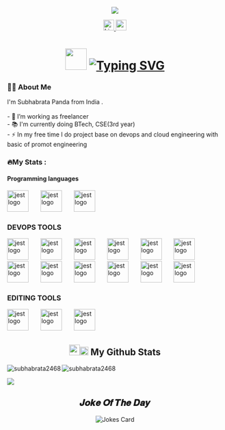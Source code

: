 <!--- image of guy with laptop start --->
<div align="center">
    
 ![](https://github.com/Subhabrata2468/Subhabrata2468/blob/master/gif.gif)
    
  </div>
  <!--- image of guy with laptop stop --->

<!--- links for youtube and linkdin start --->
  <div align="center">
    <a href="https://www.linkedin.com/in/subhabrata-panda-17725923a/">
    <img src="https://img.shields.io/static/v1?message=LinkedIn&logo=linkedin&label=&color=0077B5&logoColor=white&labelColor=&style=for-the-badge" height="25" alt="LinkedIn Logo" />
    </a>
    <a href="https://www.youtube.com/channel/UCl-OHEDomshFRs1il-2z8ew">
    <img src="https://img.shields.io/static/v1?message=Youtube&logo=youtube&label=&color=FF0000&logoColor=white&labelColor=&style=for-the-badge" height="25" alt="youtube logo"  />
  </a>
  </div>
  <!--- links for youtube and linkdin stop --->

<h1 align="center"> <img src="https://github.com/TheDudeThatCode/TheDudeThatCode/blob/master/Assets/Hi.gif" width="50">
<a href="https://git.io/typing-svg"><img src="https://readme-typing-svg.demolab.com?font=Fira+Code&size=35&pause=1000&center=true&vCenter=true&width=435&lines=Hey++I'm+Subhabrata" alt="Typing SVG" /></a>  
</h1>
  <h3 align="left">👩‍💻  About Me</h3>
  <p align="left">I'm Subhabrata Panda from India .<br><br>- 🔭 I’m working as freelancer <br>- 📚 I'm currently doing  BTech, CSE(3rd year)<br>- ⚡ In my free time I do project base on devops and cloud engineering with basic of promot engineering </p>
  
  <!--- details images start --->
  <h3 align="left">🔥My Stats :</h3>
  <div align="center">
  </div>
  <!--- details images stop --->

<!-- programming tools start --->
  <h4 align="left"> Programming languages</h4>
  <div align="left">
      <img src="https://cdn.jsdelivr.net/gh/devicons/devicon/icons/java/java-original.svg" height="50" alt="jest logo" />
      <img width="20" />
      <img src="https://cdn.jsdelivr.net/gh/devicons/devicon/icons/python/python-original-wordmark.svg" height="50" alt="jest logo" />
      <img width="20" />
      <img src="https://cdn.jsdelivr.net/gh/devicons/devicon/icons/c/c-original.svg" height="50" alt="jest logo" />
      <img width="20" />
  </div>
  <!--- programming tools stop --->
  
  <!--- devops tools start --->
  <div align= "left">
    <h3 align = "left"> DEVOPS TOOLS  </h3>
    <div align="left">
    <img src="https://cdn.jsdelivr.net/gh/devicons/devicon/icons/linux/linux-original.svg" height="50" alt="jest logo" />
    <img width="20" />
    <img src="https://cdn.jsdelivr.net/gh/devicons/devicon/icons/git/git-original-wordmark.svg" height="50" alt="jest logo" />
    <img width="20" />
    <img src="https://cdn.jsdelivr.net/gh/devicons/devicon/icons/github/github-original-wordmark.svg" height="50" alt="jest logo" />
    <img width="20" />
    <img src="https://cdn.jsdelivr.net/gh/devicons/devicon/icons/ansible/ansible-original.svg" height="50" alt="jest logo" />
    <img width="20" />
    <img src="https://cdn.jsdelivr.net/gh/devicons/devicon/icons/jenkins/jenkins-original.svg" height="50" alt="jest logo" />
    <img width="20" />
    <img src="https://cdn.jsdelivr.net/gh/devicons/devicon/icons/docker/docker-original-wordmark.svg" height="50" alt="jest logo" />
    <img width="20" />
    <img src="https://cdn.jsdelivr.net/gh/devicons/devicon/icons/kubernetes/kubernetes-plain-wordmark.svg" height="50" alt="jest logo" />
    <img width="20" />
    <img src="https://cdn.jsdelivr.net/gh/devicons/devicon/icons/terraform/terraform-original-wordmark.svg" height="50" alt="jest logo" />
    <img width="20" />
    <img src="https://cdn.jsdelivr.net/gh/devicons/devicon/icons/gradle/gradle-plain.svg" height="50" alt="jest logo" />
    <img width="20" />
    <img src="https://cdn.jsdelivr.net/gh/devicons/devicon/icons/amazonwebservices/amazonwebservices-original.svg" height="50" alt="jest logo" />
    <img width="20" />
    <img src="https://cdn.jsdelivr.net/gh/devicons/devicon/icons/prometheus/prometheus-original.svg" height="50" alt="jest logo" />
    <img width="20" />
    <img src="https://cdn.jsdelivr.net/gh/devicons/devicon/icons/grafana/grafana-original.svg" height="50" alt="jest logo" />
    <img width="20" />
  </div>
  <!--- programming tools stop --->
  
  <!--- editing tools start --->
  <div align= "left">
    <h3 align = "left"> EDITING TOOLS  </h3>
  <div align="left">
    <img src="https://cdn.jsdelivr.net/gh/devicons/devicon/icons/aftereffects/aftereffects-original.svg" height="50" alt="jest logo" />
    <img width="20" />
    <img src="https://cdn.jsdelivr.net/gh/devicons/devicon/icons/premierepro/premierepro-original.svg" height="50" alt="jest logo" />
    <img width="20" />
    <img src="https://cdn.jsdelivr.net/gh/devicons/devicon/icons/photoshop/photoshop-plain.svg" height="50" alt="jest logo" />
    <img width="20" />
  </div>
  </div>
  <!--- programming tools stop --->

<h2 align="center"><img src='https://media1.giphy.com/media/du3J3cXyzhj75IOgvA/giphy.gif?cid=ecf05e47x2g034i9pzwtzzsd3xgg2w9nr94t4tflbbgo3008&rid=giphy.gif' width='25' /><img src="https://cdn.icon-icons.com/icons2/632/PNG/128/graph-9_icon-icons.com_58019.png" width="20px"> My Github Stats</h2>
<p><img align="left" src="https://github-readme-stats.vercel.app/api/top-langs?username=subhabrata2468&theme=onedark&show_icons=true&locale=en&layout=compact" alt="subhabrata2468" /></p>
<p><img align="center" src="https://github-readme-stats.vercel.app/api?username=subhabrata2468&theme=react&cache_seconds=30&hide_border=truek" alt="subhabrata2468" /></p>
<p><img align="center" src="https://github-profile-summary-cards.vercel.app/api/cards/profile-details?username=subhabrata2468&theme=dracula"/></p>
<h2 align="center">𝑱𝒐𝒌𝒆 𝑶𝒇 𝑻𝒉𝒆 𝑫𝒂𝒚</h2>
<p align="center">
<img src="https://readme-jokes.vercel.app/api/?username=riturajgupta21&theme=react" alt="Jokes Card" />
</p>
